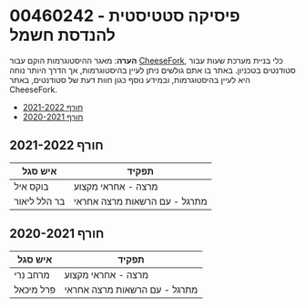 # 00460242 - פיסיקה סטטיסטית להנדסת חשמל

**הערה**: מאגר ההיסטוגרמות הוקם עבור [CheeseFork](https://cheesefork.cf/), כלי בניית מערכת שעות עבור סטודנטים בטכניון. באתר בו אתם גולשים ניתן לעיין בהיסטוגרמות, אך הדרך היותר נוחה היא לעיין בהיסטוגרמות, ובמידע נוסף כגון חוות דעת של סטודנטים, באתר CheeseFork.

* [חורף 2021-2022](#202101)
* [חורף 2020-2021](#202001)

<h2 id="202101">חורף 2021-2022</h2>

| איש סגל | תפקיד |
| ---- | ---- |
| בוקס איל | מרצה - אחראי מקצוע |
| בר הלל ליאור | מתרגל - עם הרשאות מרצה אחראי |

<h2 id="202001">חורף 2020-2021</h2>

| איש סגל | תפקיד |
| ---- | ---- |
| מרחב נרי | מרצה - אחראי מקצוע |
| פרל מיכאל | מתרגל - עם הרשאות מרצה אחראי |

